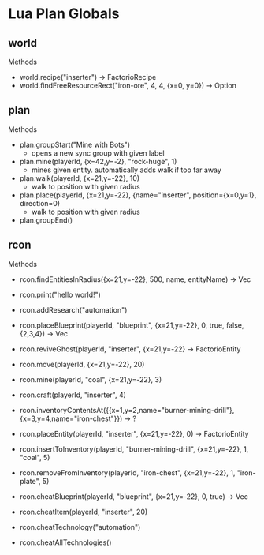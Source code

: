 Lua Plan Globals
================

world
-----

Methods 
- world.recipe("inserter") -> FactorioRecipe 
- world.findFreeResourceRect("iron-ore", 4, 4, {x=0, y=0}) -> Option<Rect> 

plan
-----

Methods 
- plan.groupStart("Mine with Bots")
  - opens a new sync group with given label 
- plan.mine(playerId, {x=42,y=-2}, "rock-huge", 1)
  - mines given entity. automatically adds walk if too far away
- plan.walk(playerId, {x=21,y=-22}, 10)
  - walk to position with given radius
- plan.place(playerId, {x=21,y=-22}, {name="inserter", position={x=0,y=1}, direction=0)
  - walk to position with given radius
- plan.groupEnd() 

rcon
-----

Methods 
- rcon.findEntitiesInRadius({x=21,y=-22}, 500, name, entityName)  -> Vec<FactorioEntity>
- rcon.print("hello world!") 
- rcon.addResearch("automation") 
- rcon.placeBlueprint(playerId, "blueprint", {x=21,y=-22}, 0, true, false, {2,3,4})  -> Vec<FactorioEntity>
- rcon.reviveGhost(playerId, "inserter", {x=21,y=-22} -> FactorioEntity
- rcon.move(playerId, {x=21,y=-22}, 20) 
- rcon.mine(playerId, "coal", {x=21,y=-22}, 3) 
- rcon.craft(playerId, "inserter", 4) 
- rcon.inventoryContentsAt({{x=1,y=2,name="burner-mining-drill"},{x=3,y=4,name="iron-chest"}}) -> ? 
- rcon.placeEntity(playerId, "inserter", {x=21,y=-22}, 0)  -> FactorioEntity
- rcon.insertToInventory(playerId, "burner-mining-drill", {x=21,y=-22}, 1, "coal", 5)
- rcon.removeFromInventory(playerId, "iron-chest", {x=21,y=-22}, 1, "iron-plate", 5) 
    
- rcon.cheatBlueprint(playerId, "blueprint", {x=21,y=-22}, 0, true)  -> Vec<FactorioEntity>
- rcon.cheatItem(playerId, "inserter", 20) 
- rcon.cheatTechnology("automation") 
- rcon.cheatAllTechnologies() 
